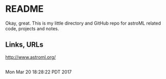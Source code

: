 # README

Okay, great.
This is my little directory and GitHub repo for astroML related code, projects and notes.


## Links, URLs 
http://www.astroml.org/



## 
Mon Mar 20 18:28:22 PDT 2017
